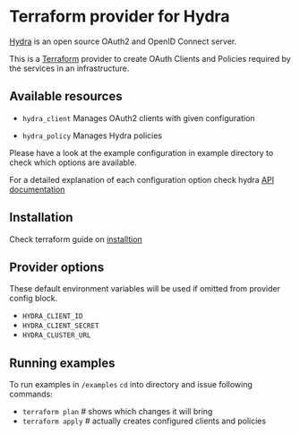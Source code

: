 # Terraform provider for Hydra

[Hydra](https://github.com/ory/hydra) is an open source OAuth2 and OpenID Connect server.

This is a [Terraform](https://terraform.io) provider to create OAuth Clients and Policies required by the services in an 
infrastructure.  


## Available resources

- `hydra_client`
    Manages OAuth2 clients with given configuration

- `hydra_policy`
    Manages Hydra policies

Please have a look at the example configuration in example directory to check which options are available.

For a detailed explanation of each configuration option check hydra [API documentation](http://docs.hydra13.apiary.io/)


## Installation

Check terraform guide on [installtion](https://www.terraform.io/docs/plugins/basics.html#installing-a-plugin)


## Provider options

These default environment variables will be used if omitted from provider config block.

- `HYDRA_CLIENT_ID` 
- `HYDRA_CLIENT_SECRET` 
- `HYDRA_CLUSTER_URL` 


## Running examples

To run examples in `/examples` `cd` into directory and issue following commands:

- `terraform plan` # shows which changes it will bring
- `terraform apply` # actually creates configured clients and policies
